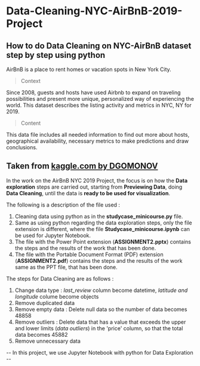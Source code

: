 # Data-Cleaning-NYC-AirBnB-2019-Project

How to do Data Cleaning on NYC-AirBnB dataset step by step using python
-----------------------------------------------------------------------------------
AirBnB is a place to rent homes or vacation spots in New York City.

> Context

Since 2008, guests and hosts have used Airbnb to expand on traveling possibilities and present more unique, personalized way of experiencing the world. This dataset describes the listing activity and metrics in NYC, NY for 2019.

> Content

This data file includes all needed information to find out more about hosts, geographical availability, necessary metrics to make predictions and draw conclusions.

Taken from [kaggle.com by DGOMONOV](https://id.traasgpu.com/cara-menggunakan-bay-area-bike-share/)
-----------------------------------------------------------------------------------

In the work on the AirBnB NYC 2019 Project, the focus is on how the **Data exploration** steps are carried out, starting from **Previewing Data**, doing **Data Cleaning**, until the data is **ready to be used for visualization**.

The following is a description of the file used :
1. Cleaning data using python as in the **studycase_minicourse.py** file.
2. Same as using python regarding the data exploration steps, only the file extension is different, where the file **Studycase_minicourse.ipynb** can be used for Jupyter Notebook.
3. The file with the Power Point extension (**ASSIGNMENT2.pptx**) contains the steps and the results of the work that has been done.
4. The file with the Portable Document Format (PDF) extension (**ASSIGNMENT2.pdf**) contains the steps and the results of the work same as the PPT file, that has been done.

The steps for Data Cleaning are as follows :
1. Change data type : *last_review* column become datetime, *latitude and longitude* colume become objects
2. Remove duplicated data
3. Remove empty data : Delete null data so the number of data becomes 48858
4. Remove outliers : Delete data that has a value that exceeds the upper and lower limits (*data outliers*) in the 'price' column, so that the total data becomes 45882
5. Remove unnecessary data

-- In this project, we use Jupyter Notebook with python for Data Exploration --
